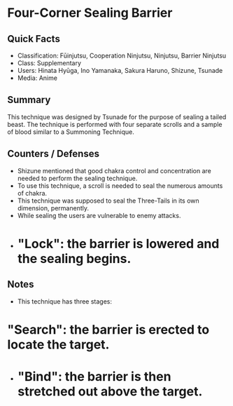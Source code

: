 # Four-Corner Sealing Barrier

## Quick Facts
- Classification: Fūinjutsu, Cooperation Ninjutsu, Ninjutsu, Barrier Ninjutsu
- Class: Supplementary
- Users: Hinata Hyūga, Ino Yamanaka, Sakura Haruno, Shizune, Tsunade
- Media: Anime

## Summary
This technique was designed by Tsunade for the purpose of sealing a tailed beast. The technique is performed with four separate scrolls and a sample of blood similar to a Summoning Technique.

## Counters / Defenses
- Shizune mentioned that good chakra control and concentration are needed to perform the sealing technique.
- To use this technique, a scroll is needed to seal the numerous amounts of chakra.
- This technique was supposed to seal the Three-Tails in its own dimension, permanently.
- While sealing the users are vulnerable to enemy attacks.
- # "Lock": the barrier is lowered and the sealing begins.

## Notes
- This technique has three stages:
# "Search": the barrier is erected to locate the target.
- # "Bind": the barrier is then stretched out above the target.
